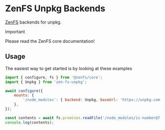 # ZenFS Unpkg Backends

[ZenFS](https://github.com/zen-fs/core) backends for unpkg.

> [!IMPORTANT]
> Please read the ZenFS core documentation!

## Usage

The easiest way to get started is by looking at these examples

```js
import { configure, fs } from '@zenfs/core';
import { Unpkg } from 'zen-fs-unpkg';

await configure({
	mounts: {
		'/node_modules': { backend: Unpkg, baseUrl: 'https://unpkg.com' },
	},
});

const contents = await fs.promises.readFile('/node_modules/is-number@7.0.0/index.js', 'utf-8');
console.log(contents);
```
